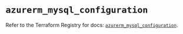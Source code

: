 # `azurerm_mysql_configuration`

Refer to the Terraform Registry for docs: [`azurerm_mysql_configuration`](https://registry.terraform.io/providers/hashicorp/azurerm/2.99.0/docs/resources/mysql_configuration).
